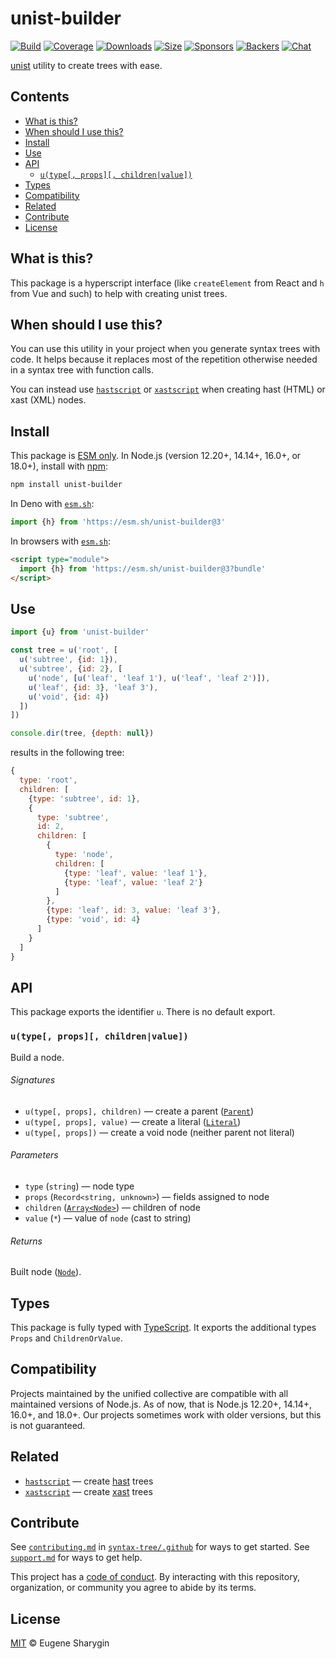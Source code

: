 # unist-builder

[![Build][build-badge]][build]
[![Coverage][coverage-badge]][coverage]
[![Downloads][downloads-badge]][downloads]
[![Size][size-badge]][size]
[![Sponsors][sponsors-badge]][collective]
[![Backers][backers-badge]][collective]
[![Chat][chat-badge]][chat]

[unist][] utility to create trees with ease.

## Contents

*   [What is this?](#what-is-this)
*   [When should I use this?](#when-should-i-use-this)
*   [Install](#install)
*   [Use](#use)
*   [API](#api)
    *   [`u(type[, props][, children|value])`](#utype-props-childrenvalue)
*   [Types](#types)
*   [Compatibility](#compatibility)
*   [Related](#related)
*   [Contribute](#contribute)
*   [License](#license)

## What is this?

This package is a hyperscript interface (like `createElement` from React and
`h` from Vue and such) to help with creating unist trees.

## When should I use this?

You can use this utility in your project when you generate syntax trees with
code.
It helps because it replaces most of the repetition otherwise needed in a syntax
tree with function calls.

You can instead use [`hastscript`][hastscript] or [`xastscript`][xastscript]
when creating hast (HTML) or xast (XML) nodes.

## Install

This package is [ESM only][esm].
In Node.js (version 12.20+, 14.14+, 16.0+, or 18.0+), install with [npm][]:

```sh
npm install unist-builder
```

In Deno with [`esm.sh`][esmsh]:

```js
import {h} from 'https://esm.sh/unist-builder@3'
```

In browsers with [`esm.sh`][esmsh]:

```html
<script type="module">
  import {h} from 'https://esm.sh/unist-builder@3?bundle'
</script>
```

## Use

```js
import {u} from 'unist-builder'

const tree = u('root', [
  u('subtree', {id: 1}),
  u('subtree', {id: 2}, [
    u('node', [u('leaf', 'leaf 1'), u('leaf', 'leaf 2')]),
    u('leaf', {id: 3}, 'leaf 3'),
    u('void', {id: 4})
  ])
])

console.dir(tree, {depth: null})
```

results in the following tree:

```js
{
  type: 'root',
  children: [
    {type: 'subtree', id: 1},
    {
      type: 'subtree',
      id: 2,
      children: [
        {
          type: 'node',
          children: [
            {type: 'leaf', value: 'leaf 1'},
            {type: 'leaf', value: 'leaf 2'}
          ]
        },
        {type: 'leaf', id: 3, value: 'leaf 3'},
        {type: 'void', id: 4}
      ]
    }
  ]
}
```

## API

This package exports the identifier `u`.
There is no default export.

### `u(type[, props][, children|value])`

Build a node.

###### Signatures

*   `u(type[, props], children)` — create a parent ([`Parent`][parent])
*   `u(type[, props], value)` — create a literal ([`Literal`][literal])
*   `u(type[, props])` — create a void node (neither parent not literal)

###### Parameters

*   `type` (`string`)
    — node type
*   `props` (`Record<string, unknown>`)
    — fields assigned to node
*   `children` ([`Array<Node>`][node])
    — children of node
*   `value` (`*`)
    — value of `node` (cast to string)

###### Returns

Built node ([`Node`][node]).

## Types

This package is fully typed with [TypeScript][].
It exports the additional types `Props` and `ChildrenOrValue`.

## Compatibility

Projects maintained by the unified collective are compatible with all maintained
versions of Node.js.
As of now, that is Node.js 12.20+, 14.14+, 16.0+, and 18.0+.
Our projects sometimes work with older versions, but this is not guaranteed.

## Related

*   [`hastscript`](https://github.com/syntax-tree/hastscript)
    — create [hast][] trees
*   [`xastscript`](https://github.com/syntax-tree/xastscript)
    — create [xast][] trees

## Contribute

See [`contributing.md`][contributing] in [`syntax-tree/.github`][health] for
ways to get started.
See [`support.md`][support] for ways to get help.

This project has a [code of conduct][coc].
By interacting with this repository, organization, or community you agree to
abide by its terms.

## License

[MIT][license] © Eugene Sharygin

<!-- Definitions -->

[build-badge]: https://github.com/syntax-tree/unist-builder/workflows/main/badge.svg

[build]: https://github.com/syntax-tree/unist-builder/actions

[coverage-badge]: https://img.shields.io/codecov/c/github/syntax-tree/unist-builder.svg

[coverage]: https://codecov.io/github/syntax-tree/unist-builder

[downloads-badge]: https://img.shields.io/npm/dm/unist-builder.svg

[downloads]: https://www.npmjs.com/package/unist-builder

[size-badge]: https://img.shields.io/bundlephobia/minzip/unist-builder.svg

[size]: https://bundlephobia.com/result?p=unist-builder

[sponsors-badge]: https://opencollective.com/unified/sponsors/badge.svg

[backers-badge]: https://opencollective.com/unified/backers/badge.svg

[collective]: https://opencollective.com/unified

[chat-badge]: https://img.shields.io/badge/chat-discussions-success.svg

[chat]: https://github.com/syntax-tree/unist/discussions

[npm]: https://docs.npmjs.com/cli/install

[esm]: https://gist.github.com/sindresorhus/a39789f98801d908bbc7ff3ecc99d99c

[esmsh]: https://esm.sh

[typescript]: https://www.typescriptlang.org

[license]: license

[health]: https://github.com/syntax-tree/.github

[contributing]: https://github.com/syntax-tree/.github/blob/main/contributing.md

[support]: https://github.com/syntax-tree/.github/blob/main/support.md

[coc]: https://github.com/syntax-tree/.github/blob/main/code-of-conduct.md

[unist]: https://github.com/syntax-tree/unist

[node]: https://github.com/syntax-tree/unist#node

[parent]: https://github.com/syntax-tree/unist#parent

[literal]: https://github.com/syntax-tree/unist#literal

[hast]: https://github.com/syntax-tree/hast

[xast]: https://github.com/syntax-tree/xast

[hastscript]: https://github.com/syntax-tree/hastscript

[xastscript]: https://github.com/syntax-tree/xastscript

